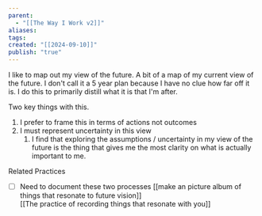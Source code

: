 ```yaml
---
parent:
  - "[[The Way I Work v2]]"
aliases: 
tags: 
created: "[[2024-09-10]]"
publish: "true"
---
```

I like to map out my view of the future. A bit of a map of my current view of the future. I don't call it a 5 year plan because I have no clue how far off it is. I do this to primarily distill what it is that I'm after. 

Two key things with this.
1. I prefer to frame this in terms of actions not outcomes
2. I must represent uncertainty in this view
	1. I find that exploring the assumptions / uncertainty in my view of the future is the thing that gives me the most clarity on what is actually important to me.

Related Practices
- [ ] Need to document these two processes
[[make an picture album of things that resonate to future vision]]  
[[The practice of recording things that resonate with you]]
